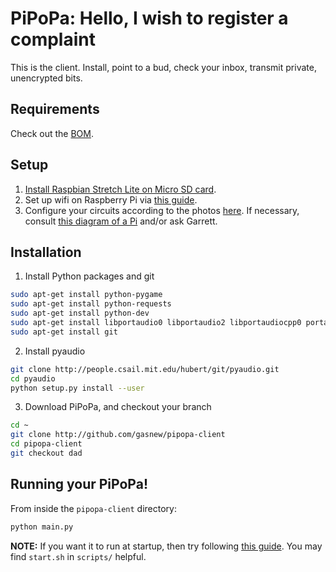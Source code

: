 # PiPoPa: Hello, I wish to register a complaint

This is the client. Install, point to a bud, check your inbox, transmit private, unencrypted bits.

## Requirements
Check out the [BOM](https://docs.google.com/spreadsheets/d/1JkMSPfeMcv-XkWP2sKz12ZnJmRpIdHP3svDDLYOQGbs/edit#gid=0).

## Setup
1. [Install Raspbian Stretch Lite on Micro SD card](https://www.raspberrypi.org/downloads/raspbian/).
2. Set up wifi on Raspberry Pi via [this guide](https://www.raspberrypi.org/documentation/configuration/wireless/wireless-cli.md).
3. Configure your circuits according to the photos [here](https://photos.app.goo.gl/LztuDxjtWD6dfXhNA). If necessary, consult [this diagram of a Pi](https://www.jameco.com/Jameco/workshop/circuitnotes/raspberry_pi_circuit_note_fig2.jpg) and/or ask Garrett.

## Installation
1. Install Python packages and git
```bash
sudo apt-get install python-pygame
sudo apt-get install python-requests
sudo apt-get install python-dev
sudo apt-get install libportaudio0 libportaudio2 libportaudiocpp0 portaudio19-dev
sudo apt-get install git
```
2. Install pyaudio
```bash
git clone http://people.csail.mit.edu/hubert/git/pyaudio.git
cd pyaudio
python setup.py install --user
```
3. Download PiPoPa, and checkout your branch
```bash
cd ~
git clone http://github.com/gasnew/pipopa-client
cd pipopa-client
git checkout dad
```

## Running your PiPoPa!
From inside the `pipopa-client` directory:
```bash
python main.py
```
**NOTE:** If you want it to run at startup, then try following [this guide](https://www.stuffaboutcode.com/2012/06/raspberry-pi-run-program-at-start-up.html). You may find `start.sh` in `scripts/` helpful.
